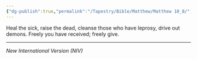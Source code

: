 ```yaml
---
{"dg-publish":true,"permalink":"/Tapestry/Bible/Matthew/Matthew 10_8/","title":"Matthew 10:8","hide":true,"tags":["bible-verse","bible-verse"],"dgHomeLink":true,"dgShowLocalGraph":true,"dgEnableSearch":true}
---
```



Heal the sick, raise the dead, cleanse those who have leprosy, drive out demons. Freely you have received; freely give.

---
*New International Version (NIV)*